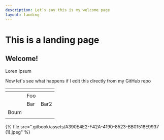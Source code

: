 ```yaml
---
description: Let’s say this is my welcome page
layout: landing
---
```


# This is a landing page

## Welcome!

Loren Ipsum

Now let's see what happens if I edit this directly from my GitHub repo

<table data-view="cards"><thead><tr><th></th><th></th><th></th></tr></thead><tbody><tr><td></td><td>Foo</td><td></td></tr><tr><td></td><td>Bar</td><td>Bar2</td></tr><tr><td>Boum</td><td></td><td></td></tr><tr><td></td><td></td><td></td></tr></tbody></table>

{% file src=".gitbook/assets/A390E4E2-F42A-4190-8523-BB01518E9937 (1).jpeg" %}
